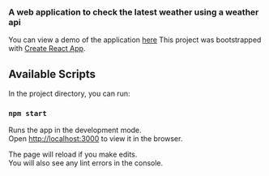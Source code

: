 ### A web application to check the latest weather using a weather api 

You can view a demo of the application [here](https://drive.google.com/file/d/15jYcytpzfKtMJReoSyxcvo_pT6m4YhEH/view?usp=sharing)
This project was bootstrapped with [Create React App](https://github.com/facebook/create-react-app).


## Available Scripts

In the project directory, you can run:

### `npm start`

Runs the app in the development mode.<br>
Open [http://localhost:3000](http://localhost:3000) to view it in the browser.

The page will reload if you make edits.<br>
You will also see any lint errors in the console.

